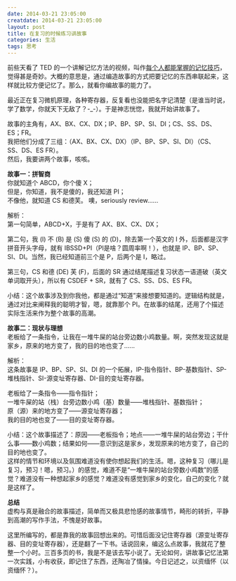 ```yaml
---
date: 2014-03-21 23:05:00
creatdate: 2014-03-21 23:05:00
layout: post
title: 在复习的时候练习讲故事
categories: 生活
tags: 思考
---
```


前些天看了 TED 的一个讲解记忆方法的视频，叫作[每个人都能掌握的记忆技巧](http://v.163.com/movie/2012/1/F/7/M8SI72TUD_M8SI78DF7.html)，觉得甚是奇妙。大概的意思是，通过编造故事的方式把要记忆的东西串联起来，这样就比较方便记忆了。那么，就看你编故事的能力了。

最近正在复习微机原理，各种寄存器，反复看也没能把名字记清楚（是谁当时说，学了数学，你就天下无敌了？-_-）。于是神志恍惚，我就开始讲故事了。

故事的主角有，AX、BX、CX、DX；IP、BP、SP、SI、DI；CS、SS、DS、ES；FR。  
我把他们分成了三组：（AX、BX、CX、DX）（IP、BP、SP、SI、DI）（CS、SS、DS、ES FR）。  
然后，我要讲两个故事，咳咳。

**故事一：拼智商**  
你就知道个 ABCD，你个傻 X；  
但是，你知道，我不是傻的，我还知道 PI；  
不像他，就知道 CS 和德芙。
噢，seriously review......

解析：  
第一句简单，ABCD+X，于是有了 AX、BX、CX、DX；  

第二句，我 (I) 不 (B) 是 (S) 傻 (S) 的 (D)，除去第一个英文的 I 外，后面都是汉字拼音开头字母，就有 IBSSD+PI（PI是啥？圆周率啊！），也就是 IP、BP、SP、SI、DI。当然，我已经知道前三个是 P，后两个是 I，略过。  

第三句，CS 和德 (DE) 芙 (F)，后面的 SR 通过结尾描述复习状态一语道破（英文单词取开头），所以有 CSDEF + SR，就有了 CS、SS、DS、ES FR。  

小结：这个故事涉及到你我他，都是通过“知道”来接想要知道的。逻辑结构就是，通过对比来阐释我的聪明才智，嗯，就靠那个 PI。在故事的结尾，还用了个描述实际生活来作为整个故事的高潮。

**故事二：现状与理想**  
老板给了一条指令，让我在一堆牛屎的站台旁边数小鸡数量。啊，突然发现这就是家乡，原来的地方变了，我的目的地也变了......

解析：  
这条故事是 IP、BP、SP、SI、DI 的一个拓展，IP-指令指针、BP-基数指针、SP-堆栈指针、SI-源变址寄存器、DI-目的变址寄存器。  

老板给了一条指令——指令指针；  
一堆牛屎的站（栈）台旁边数小鸡（基）数量——堆栈指针、基数指针；  
原（源）来的地方变了——源变址寄存器；  
我的目的地也变了——目的变址寄存器。  

小结：这个故事描述了：原因——老板指令；地点——一堆牛屎的站台旁边；干什么事——数小鸡数；结果如何——意识到这是家乡，发现原来的地方变了，自己的目的地也变了。  
这样的情节和环境以及氛围难道没有使你想起我们的生活。嗯，这种复习（哪儿是复习，预习！嗯，预习。）的感觉，难道不是“一堆牛屎的站台旁数小鸡数”的感觉？难道没有一种想起家乡的感觉？难道没有感觉到家乡的变化，自己的变化？就是这样了。

**总结**  
虚构与真是融合的故事描述，简单而又极具悲怆感的故事情节，畸形的转折，平静到高潮的写作手法，不愧是好故事。  

这里所编写的，都是靠我的故事回想出来的。可惜后面没记住寄存器（源变址寄存器、目的变址寄存器），还是翻了一下书。话说回来，编这么点故事，我就花了整整一个小时。三百多页的书，我是不是该去写小说了。无论如何，讲故事记忆法第一次实践，小有收获，即记住了东西，还陶冶了情操。今日记述之，以资缅怀（以资缅怀？）。

